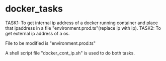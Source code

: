 # docker_tasks

TASK1: To get internal ip address of a docker running container and place that ipaddress in a file "environment.prod.ts"(replace ip with ip).
TASK2: To get external ip address of a os.

File to be modified is "environment.prod.ts"

A shell script file "docker_cont_ip.sh" is used to do both tasks.
